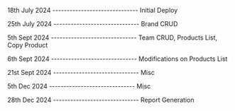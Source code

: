 18th July 2024 ------------------------------
Initial Deploy

25th July 2024 ------------------------------
Brand CRUD

5th Sept 2024 ------------------------------
Team CRUD, Products List, Copy Product

6th Sept 2024 ------------------------------
Modifications on Products List

21st Sept 2024 ------------------------------
Misc

5th Dec 2024 ------------------------------
Misc

28th Dec 2024 ------------------------------
Report Generation